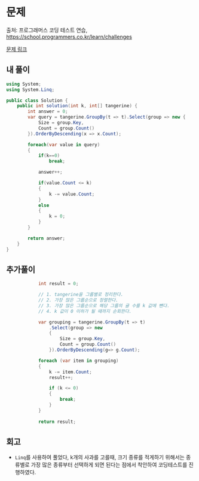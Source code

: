 # 문제
출처: 프로그래머스 코딩 테스트 연습, https://school.programmers.co.kr/learn/challenges

[문제 링크](https://school.programmers.co.kr/learn/courses/30/lessons/138476)

## 내 풀이
```c#
using System;
using System.Linq;

public class Solution {
    public int solution(int k, int[] tangerine) {
        int answer = 0;
        var query = tangerine.GroupBy(t => t).Select(group => new {
            Size = group.Key,
            Count = group.Count()
        }).OrderByDescending(x => x.Count);

        foreach(var value in query)
        {            
            if(k==0)
                break;

            answer++;

            if(value.Count <= k)
            {
                k -= value.Count;
            }
            else
            {
                k = 0;
            }
        }

        return answer;
    }
}
```

## 추가풀이
```c#
            int result = 0;

            // 1. tangerine을 그룹별로 정리한다.
            // 2. 가장 많은 그룹순으로 정렬한다.
            // 3. 가장 많은 그룹순으로 해당 그룹의 귤 수를 k 값에 뺀다.
            // 4. k 값이 0 이하가 될 때까지 순회한다.

            var grouping = tangerine.GroupBy(t => t)
                .Select(group => new
                {
                    Size = group.Key,
                    Count = group.Count()
                }).OrderByDescending(g=> g.Count);

            foreach (var item in grouping)
            {
                k -= item.Count;
                result++;

                if (k <= 0)
                {
                    break;
                }
            }
            
            return result;
```
## 회고
- `Linq`를 사용하여 풀었다, k개의 사과를 고를때, 크기 종류를 적게하기 위해서는 종류별로 가장 많은 종류부터 선택하게 되면 된다는 점에서 착안하여 코딩테스트를 진행하였다.
